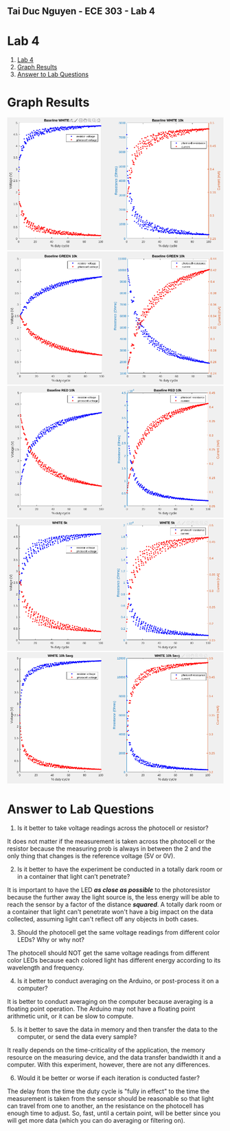 ## Tai Duc Nguyen - ECE 303 - Lab 4

# Lab 4

1. [Lab 4](#lab-4)
2. [Graph Results](#graph-results)
3. [Answer to Lab Questions](#answer-to-lab-questions)

# Graph Results
![base_white_10k](results/base_white_10k.png)
![base_green_10k](results/base_green_10k.png)
![base_red_10k](results/base_red_10k.png)
![white_5k](results/white_5k.png)
![white_10k_5avg](results/white_10k_5avg.png)

# Answer to Lab Questions

1. Is it better to take voltage readings across the photocell or resistor?

It does not matter if the measurement is taken across the photocell or the resistor because the measuring prob is always in between the 2 and the only thing that changes is the reference voltage (5V or 0V).

2. Is it better to have the experiment be conducted in a totally dark room or in a container that light can’t penetrate?

It is important to have the LED ***as close as possible*** to the photoresistor because the further away the light source is, the less energy will be able to reach the sensor by a factor of the distance ***squared***. A totally dark room or a container that light can't penetrate won't have a big impact on the data collected, assuming light can't reflect off any objects in both cases.

3. Should the photocell get the same voltage readings from different color LEDs? Why or why not?

The photocell should NOT get the same voltage readings from different color LEDs because each colored light has different energy according to its wavelength and frequency.

4. Is it better to conduct averaging on the Arduino, or post-process it on a computer?

It is better to conduct averaging on the computer because averaging is a floating point operation. The Arduino may not have a floating point arithmetic unit, or it can be slow to compute.

5. Is it better to save the data in memory and then transfer the data to the computer, or send the data every sample?

It really depends on the time-criticality of the application, the memory resource on the measuring device, and the data transfer bandwidth it and a computer. With this experiment, however, there are not any differences.

6. Would it be better or worse if each iteration is conducted faster?

The delay from the time the duty cycle is "fully in effect" to the time the measurement is taken from the sensor should be reasonable so that light can travel from one to another, an the resistance on the photocell has enough time to adjust. So, fast, until a certain point, will be better since you will get more data (which you can do averaging or filtering on).